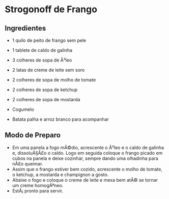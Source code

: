 # Strogonoff de Frango 
## Ingredientes
- 1 quilo de peito de frango sem pele

- 1 tablete de caldo de galinha

- 3 colheres de sopa de Ã³leo

- 2 latas de creme de leite sem soro

- 2 colheres de sopa de molho de tomate

- 2 colheres de sopa de ketchup

- 2 colheres de sopa de mostarda

- Cogumelo

- Batata palha e arroz branco para acompanhar

## Modo de Preparo
- Em uma panela a fogo mÃ©dio, acrescente o Ã³leo e o caldo de galinha e, dissoluÃ§Ã£o o caldo. Logo em seguida coloque o frango picado em cubos na panela e deixe cozinhar, sempre dando uma olhadinha para nÃ£o queimar.
- Assim que o frango estiver bem cozido, acrescente o molho de tomate, o ketchup, a mostarda e champignon a gosto.
- Abaixe o fogo e coloque o creme de leite e mexa bem atÃ© se tornar um creme homogÃªneo.
- EstÃ¡ pronto para servir.
 
